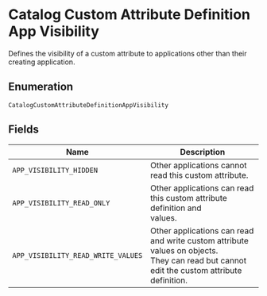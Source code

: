 
# Catalog Custom Attribute Definition App Visibility

Defines the visibility of a custom attribute to applications other than their
creating application.

## Enumeration

`CatalogCustomAttributeDefinitionAppVisibility`

## Fields

| Name | Description |
|  --- | --- |
| `APP_VISIBILITY_HIDDEN` | Other applications cannot read this custom attribute. |
| `APP_VISIBILITY_READ_ONLY` | Other applications can read this custom attribute definition and<br>values. |
| `APP_VISIBILITY_READ_WRITE_VALUES` | Other applications can read and write custom attribute values on objects.<br>They can read but cannot edit the custom attribute definition. |

